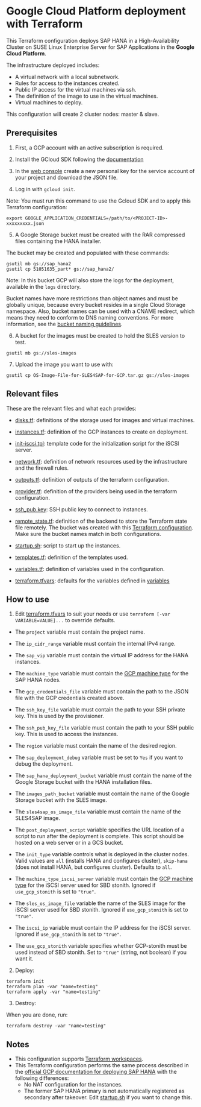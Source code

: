 # Google Cloud Platform deployment with Terraform

This Terraform configuration deploys SAP HANA in a High-Availability Cluster on SUSE Linux Enterprise Server for SAP Applications in the **Google Cloud Platform**.

The infrastructure deployed includes:

- A virtual network with a local subnetwork.
- Rules for access to the instances created.
- Public IP access for the virtual machines via ssh.
- The definition of the image to use in the virtual machines.
- Virtual machines to deploy.

This configuration will create 2 cluster nodes: master & slave.

## Prerequisites

1. First, a GCP account with an active subscription is required.

2. Install the GCloud SDK following the [documentation](https://cloud.google.com/sdk/docs/quickstart-linux)

3. In the [web console](https://console.cloud.google.com/iam-admin/serviceaccounts) create a new personal key for the service account of your project and download the JSON file.

4. Log in with `gcloud init`.

Note: You must run this command to use the Gcloud SDK and to apply this Terraform configuration:

`export GOOGLE_APPLICATION_CREDENTIALS=/path/to/<PROJECT-ID>-xxxxxxxxx.json`

5. A Google Storage bucket must be created with the RAR compressed files containing the HANA installer. 

The bucket may be created and populated with these commands:

```
gsutil mb gs://sap_hana2
gsutil cp 51051635_part* gs://sap_hana2/
```

Note: In this bucket GCP will also store the logs for the deployment, available in the `logs` directory.

Bucket names have more restrictions than object names and must be globally unique, because every bucket resides in a single Cloud Storage namespace. Also, bucket names can be used with a CNAME redirect, which means they need to conform to DNS naming conventions. For more information, see the [bucket naming guidelines](https://cloud.google.com/storage/docs/naming#requirements).

6. A bucket for the images must be created to hold the SLES version to test. 

```
gsutil mb gs://sles-images
```

7. Upload the image you want to use with:

`gsutil cp OS-Image-File-for-SLES4SAP-for-GCP.tar.gz gs://sles-images`

## Relevant files

These are the relevant files and what each provides:

 - [disks.tf](disks.tf): definitions of the storage used for images and virtual machines.
 
 - [instances.tf](instances.tf): definition of the GCP instances to create on deployment.
 
 - [init-iscsi.tpl](init-iscsi.tpl): template code for the initialization script for the iSCSI server.

 - [network.tf](network.tf): definition of network resources used by the infrastructure and the firewall rules.
 
 - [outputs.tf](outputs.tf): definition of outputs of the terraform configuration.

 - [provider.tf](provider.tf): definition of the providers being used in the terraform configuration.

 - [ssh_pub.key](ssh_pub.key): SSH public key to connect to instances.

 - [remote_state.tf](remote_state.tf): definition of the backend to store the Terraform state file remotely. The bucket was created with this [Terraform configuration](create_remote_state/).  Make sure the bucket names match in both configurations.

 - [startup.sh](startup.sh): script to start up the instances.

 - [templates.tf](templates.tf): definition of the templates used.

 - [variables.tf](variables.tf): definition of variables used in the configuration. 
 
 - [terraform.tfvars](terraform.tfvars): defaults for the variables defined in [variables](variables.tf)

## How to use

1. Edit [terraform.tfvars](terraform.tfvars) to suit your needs or use `terraform [-var VARIABLE=VALUE]...` to override defaults.

- The `project` variable must contain the project name.

- The `ip_cidr_range` variable must contain the internal IPv4 range.

- The `sap_vip` variable must contain the virtual IP address for the HANA instances.

- The `machine_type` variable must contain the [GCP machine type](https://cloud.google.com/compute/docs/machine-types) for the SAP HANA nodes.

- The `gcp_credentials_file` variable must contain the path to the JSON file with the GCP credentials created above.

- The `ssh_key_file` variable must contain the path to your SSH private key.  This is used by the provisioner.

- The `ssh_pub_key_file` variable must contain the path to your SSH public key.  This is used to access the instances.

- The `region` variable must contain the name of the desired region.

- The `sap_deployment_debug` variable must be set to `Yes` if you want to debug the deployment.

- The `sap_hana_deployment_bucket` variable must contain the name of the Google Storage bucket with the HANA installation files.

- The `images_path_bucket` variable must contain the name of the Google Storage bucket with the SLES image.

- The `sles4sap_os_image_file` variable must contain the name of the SLES4SAP image.

- The `post_deployment_script` variable specifies the URL location of a script to run after the deployment is complete. This script should be hosted on a web server or in a GCS bucket.

- The `init_type` variable controls what is deployed in the cluster nodes. Valid values are `all` (installs HANA and configures cluster), `skip-hana` (does not install HANA, but configures cluster). Defaults to `all`.

- The `machine_type_iscsi_server` variable must contain the [GCP machine type](https://cloud.google.com/compute/docs/machine-types) for the iSCSI server used for SBD stonith. Ignored if `use_gcp_stonith` is set to `"true"`.

- The `sles_os_image_file` variable the name of the SLES image for the iSCSI server used for SBD stonith. Ignored if `use_gcp_stonith` is set to `"true"`.

- The `iscsi_ip` variable must contain the IP address for the iSCSI server. Ignored if `use_gcp_stonith` is set to `"true"`.

- The `use_gcp_stonith` variable specifies whether GCP-stonith must be used instead of SBD stonith.  Set to `"true"` (string, not boolean) if you want it.

2. Deploy:

```
terraform init
terraform plan -var "name=testing"
terraform apply -var "name=testing"
```

3. Destroy:

When you are done, run:

`terraform destroy -var "name=testing"`

## Notes

- This configuration supports [Terraform workspaces](https://www.terraform.io/docs/state/workspaces.html). 
- This Terraform configuration performs the same process described in the [official GCP documentation for deploying SAP HANA](https://cloud.google.com/solutions/partners/sap/sap-hana-ha-deployment-guide) with the following differences:
  - No NAT configuration for the instances.
  - The former SAP HANA primary is not automatically registered as secondary after takeover.  Edit [startup.sh](startup.sh) if you want to change this.
